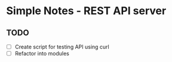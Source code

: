 # Simple Notes - REST API server

## TODO

- [ ] Create script for testing API using curl
- [ ] Refactor into modules
